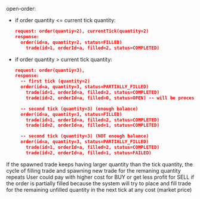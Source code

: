 open-order:
- if order quantity <= current tick quantity:
  ```json
  request: order(quantiy=2), currentTick(quantity=2)
  response:
    order(id=a, quantity=2, status=FILLED)
      trade(id=1, orderId=a, filled=2, status=COMPLETED)

- if order quantity > current tick quantity:
  ```json
  request: order(quantiy=3),
  response:
    -- first tick (quantity=2)
    order(id=a, quantity=3, status=PARTIALLY_FILLED)
      trade(id=1, orderId=a, filled=2, status=COMPLETED)
      trade(id=2, orderId=a, filled=0, status=OPEN) -- will be processed in background in the next tick

    -- second tick (quantity=3) (enough balance)
    order(id=a, quantity=3, status=FILLED)
      trade(id=1, orderId=a, filled=2, status=COMPLETED)
      trade(id=2, orderId=a, filled=1, status=COMPLETED)

    -- second tick (quantity=3) (NOT enough balance)
    order(id=a, quantity=3, status=PARTIALLY_FILLED)
      trade(id=1, orderId=a, filled=2, status=COMPLETED)
      trade(id=2, orderId=a, filled=1, status=FAILED)

If the spawned trade keeps having larger quantity than the tick quantity, the cycle of filling trade and spawning new trade for the remaning quantity repeats
User could pay with higher cost for BUY or get less profit for SELL if the order is partially filled because the system will try to place and fill trade for the remaining unfilled quantity in the next tick at any cost (market price)
